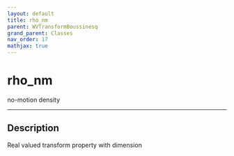 ```yaml
---
layout: default
title: rho_nm
parent: WVTransformBoussinesq
grand_parent: Classes
nav_order: 17
mathjax: true
---
```


#  rho_nm

no-motion density


---

## Description
Real valued transform property with dimension 